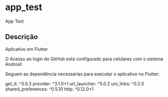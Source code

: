 # app_test
App Test

## Descrição
Aplicativo em Flutter

O Acesso ao login do GitHub está configurado para celulares com o sistema Android
  
Seguem as dependência necessárias para executar o aplicativo no Flutter:

get_it: ^3.0.3
provider: ^3.1.0+1
url_launcher: ^5.0.2
uni_links: ^0.2.0
shared_preferences: ^0.5.10
http: ^0.12.0+1

